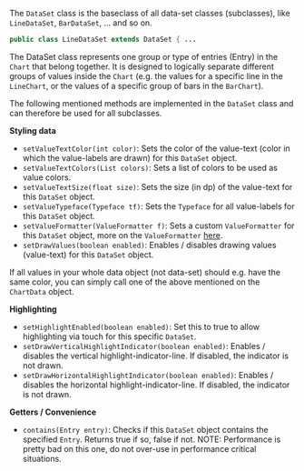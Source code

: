 The `DataSet` class is the baseclass of all data-set classes (subclasses), like `LineDataSet`, `BarDataSet`, ... and so on. 

```java
public class LineDataSet extends DataSet { ...
```

The DataSet class represents one group or type of entries (Entry) in the `Chart` that belong together. It is designed to logically separate different groups of values inside the `Chart` (e.g. the values for a specific line in the `LineChart`, or the values of a specific group of bars in the `BarChart`).

The following mentioned methods are implemented in the `DataSet` class and can therefore be used for all subclasses.

**Styling data**
 - <code>setValueTextColor(int color)</code>: Sets the color of the value-text (color in which the value-labels are drawn) for this `DataSet` object.
 - <code>setValueTextColors(List<Integer> colors)</code>: Sets a list of colors to be used as value colors.
 - <code>setValueTextSize(float size)</code>: Sets the size (in dp) of the value-text for this `DataSet` object.
 - <code>setValueTypeface(Typeface tf)</code>: Sets the `Typeface` for all value-labels for this `DataSet` object.
 - <code>setValueFormatter(ValueFormatter f)</code>: Sets a custom `ValueFormatter` for this `DataSet` object, more on the `ValueFormatter` [here](https://github.com/PhilJay/MPAndroidChart/wiki/The-ValueFormatter-interface).
 - <code>setDrawValues(boolean enabled)</code>: Enables / disables drawing values (value-text) for this `DataSet` object.

If all values in your whole data object (not data-set) should e.g. have the same color, you can simply call one of the above mentioned on the `ChartData` object.

**Highlighting**
 - <code>setHighlightEnabled(boolean enabled)</code>: Set this to true to allow highlighting via touch for this specific `DataSet`.
 - <code>setDrawVerticalHighlightIndicator(boolean enabled)</code>: Enables / disables the vertical highlight-indicator-line. If disabled, the indicator is not drawn.
 - <code>setDrawHorizontalHighlightIndicator(boolean enabled)</code>: Enables / disables the horizontal highlight-indicator-line. If disabled, the indicator is not drawn.

**Getters / Convenience**
 - <code>contains(Entry entry)</code>: Checks if this `DataSet` object contains the specified `Entry`. Returns true if so, false if not. NOTE: Performance is pretty bad on this one, do not over-use in performance critical situations.